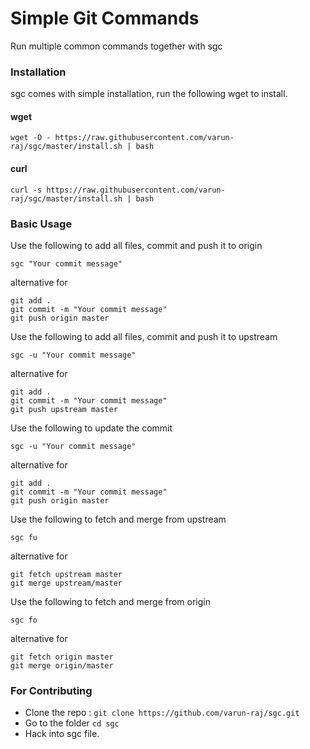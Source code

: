 # Simple Git Commands
Run multiple common commands together with sgc

### Installation

sgc comes with simple installation, run the following wget to install.


#### wget
```
wget -O - https://raw.githubusercontent.com/varun-raj/sgc/master/install.sh | bash
```
#### curl
```
curl -s https://raw.githubusercontent.com/varun-raj/sgc/master/install.sh | bash
```

### Basic Usage

Use the following to add all files, commit and push it to origin

```
sgc "Your commit message"
```


alternative for 


```
git add .
git commit -m "Your commit message"
git push origin master
```
Use the following to add all files, commit and push it to upstream

```
sgc -u "Your commit message"
```


alternative for 

```
git add .
git commit -m "Your commit message"
git push upstream master
```

Use the following to update the commit

```
sgc -u "Your commit message"
```

alternative for 

```
git add .
git commit -m "Your commit message"
git push origin master
```
Use the following to fetch and merge from upstream

```
sgc fu
```


alternative for 

```
git fetch upstream master
git merge upstream/master
```

Use the following to fetch and merge from origin

```
sgc fo
```

alternative for 

```
git fetch origin master
git merge origin/master
```

### For Contributing

* Clone the repo : `git clone https://github.com/varun-raj/sgc.git`
* Go to the folder `cd sgc`
* Hack into sgc file.